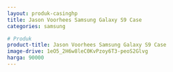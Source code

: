```yaml
---
layout: produk-casinghp
title: Jason Voorhees Samsung Galaxy S9 Case
categories: samsung

# Produk
product-title: Jason Voorhees Samsung Galaxy S9 Case
image-drive: 1eO5_2H6w8leC0KvPzoy6T3-peoS2Glvg
harga: 90000
---
```

